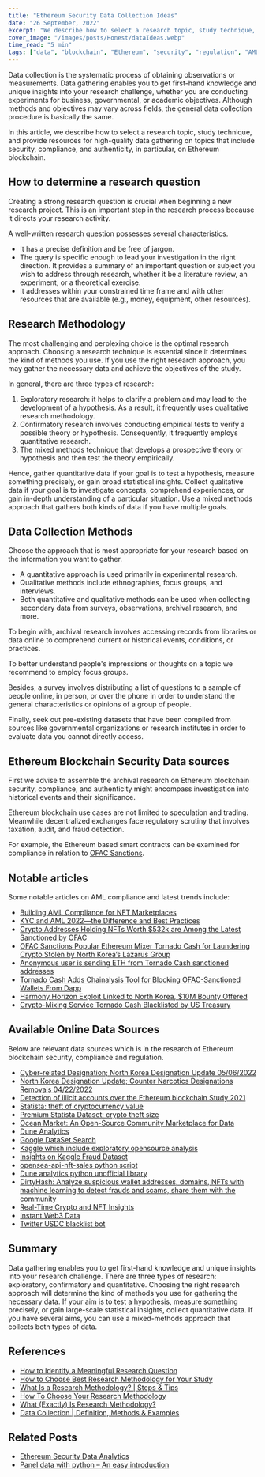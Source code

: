 ```yaml
---
title: "Ethereum Security Data Collection Ideas"
date: "26 September, 2022"
excerpt: "We describe how to select a research topic, study technique, and resources for high-quality data gathering on ethereum blockchain."
cover_image: "/images/posts/Honest/dataIdeas.webp"
time_read: "5 min"
tags: ["data", "blockchain", "Ethereum", "security", "regulation", "AML"]
---
```


Data collection is the systematic process of obtaining observations or measurements. Data gathering enables you to get first-hand knowledge and unique insights into your research challenge, whether you are conducting experiments for business, governmental, or academic objectives. Although methods and objectives may vary across fields, the general data collection procedure is basically the same.

In this article, we describe how to select a research topic, study technique, and provide resources for high-quality data gathering on topics that include security, compliance, and authenticity, in particular, on Ethereum blockchain.

## How to determine a research question

Creating a strong research question is crucial when beginning a new research project. This is an important step in the research process because it directs your research activity.

A well-written research question possesses several characteristics.

- It has a precise definition and be free of jargon.
- The query is specific enough to lead your investigation in the right direction. It provides a summary of an important question or subject you wish to address through research, whether it be a literature review, an experiment, or a theoretical exercise.
- It addresses within your constrained time frame and with other resources that are available (e.g., money, equipment, other resources).

## Research Methodology

The most challenging and perplexing choice is the optimal research approach. Choosing a research technique is essential since it determines the kind of methods you use. If you use the right research approach, you may gather the necessary data and achieve the objectives of the study.

In general, there are three types of research:

1. Exploratory research: it helps to clarify a problem and may lead to the development of a hypothesis. As a result, it frequently uses qualitative research methodology.
2. Confirmatory research involves conducting empirical tests to verify a possible theory or hypothesis. Consequently, it frequently employs quantitative research.
3. The mixed methods technique that develops a prospective theory or hypothesis and then test the theory empirically.

Hence, gather quantitative data if your goal is to test a hypothesis, measure something precisely, or gain broad statistical insights. Collect qualitative data if your goal is to investigate concepts, comprehend experiences, or gain in-depth understanding of a particular situation. Use a mixed methods approach that gathers both kinds of data if you have multiple goals.

## Data Collection Methods

Choose the approach that is most appropriate for your research based on the information you want to gather.

- A quantitative approach is used primarily in experimental research.
- Qualitative methods include ethnographies, focus groups, and interviews.
- Both quantitative and qualitative methods can be used when collecting secondary data from surveys, observations, archival research, and more.

To begin with, archival research involves accessing records from libraries or data online to comprehend current or historical events, conditions, or practices.

To better understand people's impressions or thoughts on a topic we recommend to employ focus groups.

Besides, a survey involves distributing a list of questions to a sample of people online, in person, or over the phone in order to understand the general characteristics or opinions of a group of people.

Finally, seek out pre-existing datasets that have been compiled from sources like governmental organizations or research institutes in order to evaluate data you cannot directly access.

## Ethereum Blockchain Security Data sources

First we advise to assemble the archival research on Ethereum blockchain security, compliance, and authenticity might encompass investigation into historical events and their significance.

Ethereum blockchain use cases are not limited to speculation and trading. Meanwhile decentralized exchanges face regulatory scrutiny that involves taxation, audit, and fraud detection.

For example, the Ethereum based smart contracts can be examined for compliance in relation to [OFAC Sanctions](https://home.treasury.gov/policy-issues/office-of-foreign-assets-control-sanctions-programs-and-information).

## Notable articles

Some notable articles on AML compliance and latest trends include:

- [Building AML Compliance for NFT Marketplaces](https://sumsub.com/blog/nft-aml-compliance/)
- [KYC and AML 2022—the Difference and Best Practices](https://sumsub.com/blog/kyc-and-aml/)
- [Crypto Addresses Holding NFTs Worth $532k are Among the Latest Sanctioned by OFAC](https://www.elliptic.co/blog/crypto-addresses-holding-nfts-worth-532k-are-among-latest-sanctioned-by-ofac)
- [OFAC Sanctions Popular Ethereum Mixer Tornado Cash for Laundering Crypto Stolen by North Korea’s Lazarus Group](https://blog.chainalysis.com/reports/tornado-cash-ofac-designation-sanctions/)
- [Anonymous user is sending ETH from Tornado Cash sanctioned addresses](https://earlyminter.com/crypto/anonymous-user-is-sending-eth-from-tornado-cash-sanctioned-addresses/)
- [Tornado Cash Adds Chainalysis Tool for Blocking OFAC-Sanctioned Wallets From Dapp](https://www.coindesk.com/tech/2022/04/15/tornado-cash-adds-chainalysis-tool-for-blocking-ofac-sanctioned-wallets-from-dapp/)
- [Harmony Horizon Exploit Linked to North Korea, $10M Bounty Offered](https://www.coindesk.com/tech/2022/06/30/harmony-horizon-exploit-linked-to-north-korea-10m-bounty-offered-in-global-manhunt/)
- [Crypto-Mixing Service Tornado Cash Blacklisted by US Treasury](https://www.coindesk.com/policy/2022/08/08/crypto-mixing-service-tornado-cash-blacklisted-by-us-treasury/)

## Available Online Data Sources

Below are relevant data sources which is in the research of Ethereum blockchain security, compliance and regulation.

- [Cyber-related Designation; North Korea Designation Update 05/06/2022](https://home.treasury.gov/policy-issues/financial-sanctions/recent-actions/20220506)
- [North Korea Designation Update; Counter Narcotics Designations Removals 04/22/2022](https://home.treasury.gov/policy-issues/financial-sanctions/recent-actions/20220422)
- [Detection of illicit accounts over the Ethereum blockchain Study 2021](https://dataverse.nl/dataset.xhtml?persistentId=doi:10.34894/GKAQYN)
- [Statista: theft of cryptocurrency value](https://www.statista.com/statistics/960226/theft-of-cryptocurrency-value/)
- [Premium Statista Dataset: crypto theft size](https://www.statista.com/statistics/1285057/crypto-theft-size/)
- [Ocean Market: An Open-Source Community Marketplace for Data](https://market.oceanprotocol.com/search?sort=_score&sortOrder=desc&text=security)
- [Dune Analytics](https://dune.com/browse/dashboards)
- [Google DataSet Search](https://datasetsearch.research.google.com/search?src=0&query=ethereum%20fraud&docid=L2cvMTFwM2Z3cWhweA%3D%3D)
- [Kaggle which include exploratory opensource analysis](https://www.kaggle.com/datasets/vagifa/ethereum-frauddetection-dataset)
- [Insights on Kaggle Fraud Dataset](https://analyst-2.ai/analysis/kaggle-ethereum-fraud-detection-dataset-d749/dcfcefc9/)
- [opensea-api-nft-sales python script](https://github.com/Checco9811/opensea-api-nft-sales)
- [Dune analytics python unofficial library](https://github.com/itzmestar/duneanalytics)
- [DirtyHash: Analyze suspicious wallet addresses, domains, NFTs with machine learning to detect frauds and scams, share them with the community](https://dirtyhash.com/search)
- [Real-Time Crypto and NFT Insights](https://www.nansen.ai/)
- [Instant Web3 Data](https://www.parsiq.net/)
- [Twitter USDC blacklist bot](https://twitter.com/usdcblacklist)

## Summary

Data gathering enables you to get first-hand knowledge and unique insights into your research challenge. There are three types of research: exploratory, confirmatory and quantitative. Choosing the right research approach will determine the kind of methods you use for gathering the necessary data. If your aim is to test a hypothesis, measure something precisely, or gain large-scale statistical insights, collect quantitative data. If you have several aims, you can use a mixed-methods approach that collects both types of data.

## References

- [How to Identify a Meaningful Research Question](https://www.enago.com/academy/things-need-know-writing-good-research-question/)
- [How to Choose Best Research Methodology for Your Study](https://www.enago.com/academy/choose-best-research-methodology/)
- [What Is a Research Methodology? | Steps & Tips](https://www.scribbr.com/dissertation/methodology/)
- [How To Choose Your Research Methodology](https://gradcoach.com/choose-research-methodology/)
- [What (Exactly) Is Research Methodology?](https://gradcoach.com/what-is-research-methodology/)
- [Data Collection | Definition, Methods & Examples](https://www.scribbr.com/methodology/data-collection/)

## Related Posts

- [Ethereum Security Data Analytics](https://dspyt.com/data_analytics)
- [Panel data with python – An easy introduction](https://dspyt.com/panel-data-econometrics-an-introduction-with-an-example-in-python)
